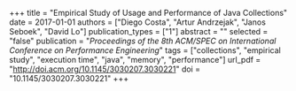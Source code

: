 +++
title = "Empirical Study of Usage and Performance of Java Collections"
date = 2017-01-01
authors = ["Diego Costa", "Artur Andrzejak", "Janos Seboek", "David Lo"]
publication_types = ["1"]
abstract = ""
selected = "false"
publication = "*Proceedings of the 8th ACM/SPEC on International Conference on Performance Engineering*"
tags = ["collections", "empirical study", "execution time", "java", "memory", "performance"]
url_pdf = "http://doi.acm.org/10.1145/3030207.3030221"
doi = "10.1145/3030207.3030221"
+++


